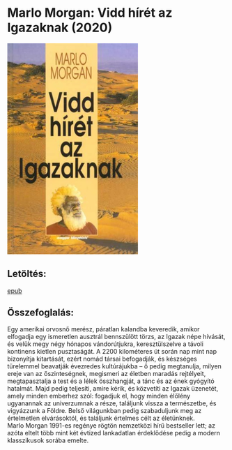 # <a name="id_1010">Marlo Morgan: Vidd hírét az Igazaknak (2020)</a>
<img src="https://github.com/BercziSandor/calibre_lib/raw/main/Marlo%20Morgan/Vidd%20hiret%20az%20Igazaknak%20%281010%29/cover.jpg" alt="cover" width="300"/>

## Letöltés:
[epub](https://github.com/BercziSandor/calibre_lib/raw/main/Marlo%20Morgan/Vidd%20hiret%20az%20Igazaknak%20%281010%29/Vidd%20hiret%20az%20Igazaknak%20-%20Marlo%20Morgan.epub)

## Összefoglalás:
<div>
<p>Egy ​amerikai orvosnő merész, páratlan kalandba keveredik, amikor elfogadja egy ismeretlen ausztrál bennszülött törzs, az Igazak népe hívását, és velük megy négy hónapos vándorútjukra, keresztülszelve a távoli kontinens kietlen pusztaságát. A 2200 kilométeres út során nap mint nap bizonyítja kitartását, ezért nomád társai befogadják, és készséges türelemmel beavatják évezredes kultúrájukba – ő pedig megtanulja, milyen ereje van az őszinteségnek, megismeri az életben maradás rejtélyeit, megtapasztalja a test és a lélek összhangját, a tánc és az ének gyógyító hatalmát. Majd pedig teljesíti, amire kérik, és közvetíti az Igazak üzenetét, amely minden emberhez szól: fogadjuk el, hogy minden élőlény ugyanannak az univerzumnak a része, találjunk vissza a természetbe, és vigyázzunk a Földre. Belső világunkban pedig szabaduljunk meg az értelmetlen elvárásoktól, és találjunk értelmes célt az életünknek.<br>Marlo Morgan 1991-es regénye rögtön nemzetközi hírű bestseller lett; az azóta eltelt több mint két évtized lankadatlan érdeklődése pedig a modern klasszikusok sorába emelte.</p></div>

